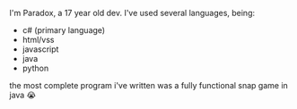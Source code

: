 I'm Paradox, a 17 year old dev.
I've used several languages, being:
 - c# (primary language)
 - html/vss
 - javascript
 - java
 - python
 
the most complete program i've written was a fully functional snap game in java 😭

